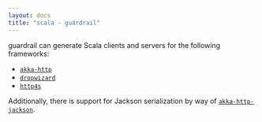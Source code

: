 ```yaml
---
layout: docs
title: "scala - guardrail"
---
```


guardrail can generate Scala clients and servers for the following
frameworks:

* [`akka-http`](akka-http/)
* [`dropwizard`](dropwizard/)
* [`http4s`](http4s/)

Additionally, there is support for Jackson serialization by way of [`akka-http-jackson`](akka-http-jackson/).
